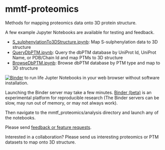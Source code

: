 # mmtf-proteomics
Methods for mapping proteomics data onto 3D protein structure.

A few example Jupyter Notebooks are available for testing and feedback.

* [S_sulphenylationTo3DStructure.ipynb](https://nbviewer.jupyter.org/github/sbl-sdsc/mmtf-proteomics/blob/master/mmtf_proteomics/analysis/S_sulphenylationTo3DStructure.ipynb): Map S-sulphenylation data to 3D structure
* [QueryDbPTM.ipynb](https://nbviewer.jupyter.org/github/sbl-sdsc/mmtf-proteomics/blob/master/mmtf_proteomics/analysis/QueryDbPTM.ipynb): Query the dbPTM database by UniProt Id, UniProt Name, or PDB/Chain Id  and map PTMs to 3D structure
* [BrowseDbPTM.ipynb](https://github.com/sbl-sdsc/mmtf-proteomics/blob/master/mmtf_proteomics/analysis/BrowseDbPTM.ipynb): Browse dbPTM database by PTM type and map to 3D structure

[![Binder](https://mybinder.org/badge.svg)](https://mybinder.org/v2/gh/sbl-sdsc/mmtf-proteomics/master) to run life Jupter Notebooks in your web browser without software installation.

Launching the Binder server may take a few minutes. [Binder (beta)](https://mybinder.org/) is an experimental platform for reproducible research (The Binder servers can be slow, may run out of memory, or may not always work).

Then navigate to the mmtf_proteomics/analysis directory and launch any of the notebooks.

Please send [feedback or feature requests](https://github.com/sbl-sdsc/mmtf-proteomics/issues).

Interested in a collaboration? Please send us interesting proteomics or PTM datasets to map onto 3D structure.
